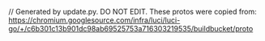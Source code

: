 // Generated by update.py. DO NOT EDIT.
These protos were copied from:
https://chromium.googlesource.com/infra/luci/luci-go/+/c6b301c13b901dc98ab69525753a716303219535/buildbucket/proto
